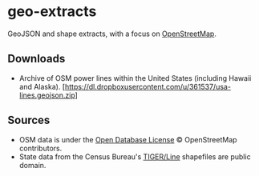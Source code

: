 geo-extracts
========
GeoJSON and shape extracts, with a focus on [OpenStreetMap](http://www.openstreetmap.org/).

Downloads
--------
* Archive of OSM power lines within the United States (including Hawaii and Alaska). [https://dl.dropboxusercontent.com/u/361537/usa-lines.geojson.zip]

Sources
--------
* OSM data is under the [Open Database License](http://opendatacommons.org/licenses/odbl) © OpenStreetMap contributors.
* State data from the Census Bureau's [TIGER/Line](http://www2.census.gov/cgi-bin/shapefiles2009/national-files) shapefiles are public domain. 
